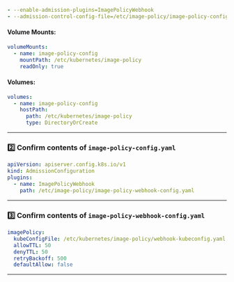 
```yaml
- --enable-admission-plugins=ImagePolicyWebhook
- --admission-control-config-file=/etc/image-policy/image-policy-config.yaml
```

#### Volume Mounts:

```yaml
volumeMounts:
  - name: image-policy-config
    mountPath: /etc/kubernetes/image-policy
    readOnly: true
```

#### Volumes:

```yaml
volumes:
  - name: image-policy-config
    hostPath:
      path: /etc/kubernetes/image-policy
      type: DirectoryOrCreate
```

---

### 2️⃣ Confirm contents of `image-policy-config.yaml`

```yaml
apiVersion: apiserver.config.k8s.io/v1
kind: AdmissionConfiguration
plugins:
  - name: ImagePolicyWebhook
    path: /etc/image-policy/image-policy-webhook-config.yaml
```

---

### 3️⃣ Confirm contents of `image-policy-webhook-config.yaml`

```yaml
imagePolicy:
  kubeConfigFile: /etc/kubernetes/image-policy/webhook-kubeconfig.yaml
  allowTTL: 50
  denyTTL: 50
  retryBackoff: 500
  defaultAllow: false
```

---

